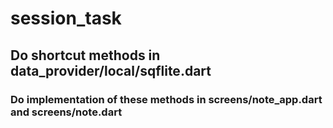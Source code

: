# session_task

## Do shortcut methods in data_provider/local/sqflite.dart
### Do implementation of these methods in screens/note_app.dart and screens/note.dart
